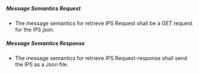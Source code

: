 

##### Message Semantics Request
- The message semantics for retrieve IPS Request shall be a GET request for the IPS json.


##### Message Semantics Response
- The message semantics for retrieve IPS Request-response shall send the IPS as a Json file.
